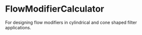 # FlowModifierCalculator
For designing flow modifiers in cylindrical and cone shaped filter applications.
